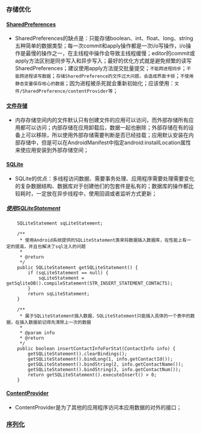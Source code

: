 ### 存储优化
#### [SharedPreferences]()
+ SharedPreferences的缺点是：只能存储boolean、int、float、long、string五种简单的数据类型；每一次commit和apply操作都是一次i/o写操作，i/o操作是最慢的操作之一，在主线程中操作会导致主线程缓慢；editor的commit或apply方法区别是同步写入和异步写入；最好的优化方式就是避免频繁的读写SharedPreferences；建议使用apply方法提交批量提交；`不能跨进程同步`；`不能跨进程读写数据`；`存储SharedPreference的文件过大问题，会造成界面卡顿`；`不使用静态变量保存核心的数据`；因为进程被杀死就会重新初始化；应该使用：`文件/SharedPreference/contentProvider等`；
#### [文件存储]()
+ 内存存储空间内的文件默认只有创建文件的应用可以访问，而外部存储所有应用都可以访问；内部存储在应用卸载后，数据一起也删除；外部存储在有的设备上可以移除，所以使用外部存储需要判断是否已经挂载；应用默认安装在内部存储中，但是可以在AndroidManifest中指定android:installLocation属性来使应用安装到外部存储空间；
#### [SQLite]()
+ SQLite的优点：多线程访问数据、需要事务处理、应用程序需要处理需要变化的复杂数据结构、数据库对于创建他们的包套件是私有的；数据库的操作都比较耗时，一定放在异步线程中，使用回调或者监听方式更新；
##### [使用SQLiteStatement]()
```
    SQLiteStatement sqLiteStatement;

    /**
     * 使用Android系统提供的SQLiteStatement类来将数据插入数据库，在性能上有一定的提高，并且也解决了sql注入的问题
     *
     * @return
     */
    public SQLiteStatement getSQLiteStatement() {
        if (sqLiteStatement == null) {
            sqLiteStatement = getSqliteDB().compileStatement(STR_INSERT_STATEMENT_CONTACTS);
        }
        return sqLiteStatement;
    }

    /**
     * 属于SQLiteStatement插入数据，SQLiteStatement只能插入具体的一个表中的数据，在插入数据前记得先清除上一次的数据
     *
     * @param info
     * @return
     */
    public boolean insertContactInfoForStat(ContactInfo info) {
        getSQLiteStatement().clearBindings();
        getSQLiteStatement().bindLong(1, info.getContactId());
        getSQLiteStatement().bindString(2, info.getContactName());
        getSQLiteStatement().bindString(3, info.getContactNum());
        return getSQLiteStatement().executeInsert() > 0;
    }
```
#### [ContentProvider]()
+ ContentProvider是为了其他的应用程序访问本应用数据的对外的接口；
### [序列化](https://github.com/ningbaoqi/PerformanceOptimization/blob/master/README-xuliehua.md)
